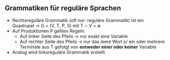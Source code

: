 ## Grammatiken für reguläre Sprachen
- Rechtsreguläre Grammatik (oft nur: reguläre Grammatik) ist ein Quadrupel -> G = (V, T, P, S) mit T ∩ V = ∅
-  Auf Produktionen P gellten Regeln:
	- Auf linker Seite des Pfeils -> nur exakt eine Variable
	- Auf rechter Seite des Pfeils -> nur das leere Wort ε/ ein oder mehrere Terminale aus T gefolgt von **entweder einer oder keiner** Variable
- Analog wird linksreguläre Grammatik erstellt
